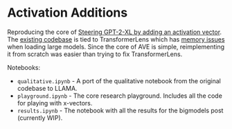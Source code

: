 # Activation Additions

Reproducing the core of [Steering GPT-2-XL by adding an activation vector](https://www.lesswrong.com/posts/5spBue2z2tw4JuDCx/steering-gpt-2-xl-by-adding-an-activation-vector). The [existing codebase](https://github.com/montemac/algebraic_value_editing) is tied to TransformerLens which has [memory issues](https://github.com/neelnanda-io/TransformerLens/issues/252) when loading large models. Since the core of AVE is simple, reimplementing it from scratch was easier than trying to fix TransformerLens.

Notebooks:
- `qualitative.ipynb` - A port of the qualitative notebook from the original codebase to LLAMA.
- `playground.ipynb` - The core research playground. Includes all the code for playing with x-vectors.
- `results.ipynb` - The notebook with all the results for the bigmodels post (currently WIP).